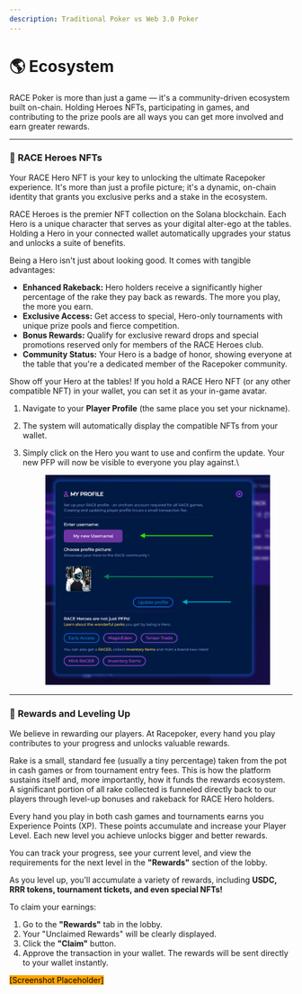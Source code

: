 ```yaml
---
description: Traditional Poker vs Web 3.0 Poker
---
```


# 🌎 Ecosystem

RACE Poker is more than just a game — it's a community-driven ecosystem built on-chain. Holding Heroes NFTs, participating in games, and contributing to the prize pools are all ways you can get more involved and earn greater rewards.

***

### 🦸 **RACE Heroes NFTs**

Your RACE Hero NFT is your key to unlocking the ultimate Racepoker experience. It's more than just a profile picture; it's a dynamic, on-chain identity that grants you exclusive perks and a stake in the ecosystem.

RACE Heroes is the premier NFT collection on the Solana blockchain. Each Hero is a unique character that serves as your digital alter-ego at the tables. Holding a Hero in your connected wallet automatically upgrades your status and unlocks a suite of benefits.

Being a Hero isn't just about looking good. It comes with tangible advantages:

* **Enhanced Rakeback:** Hero holders receive a significantly higher percentage of the rake they pay back as rewards. The more you play, the more you earn.
* **Exclusive Access:** Get access to special, Hero-only tournaments with unique prize pools and fierce competition.
* **Bonus Rewards:** Qualify for exclusive reward drops and special promotions reserved only for members of the RACE Heroes club.
* **Community Status:** Your Hero is a badge of honor, showing everyone at the table that you're a dedicated member of the Racepoker community.

Show off your Hero at the tables! If you hold a RACE Hero NFT (or any other compatible NFT) in your wallet, you can set it as your in-game avatar.

1. Navigate to your **Player Profile** (the same place you set your nickname).
2. The system will automatically display the compatible NFTs from your wallet.
3.  Simply click on the Hero you want to use and confirm the update. Your new PFP will now be visible to everyone you play against.\


    <figure><img src="../../.gitbook/assets/image (59).png" alt=""><figcaption></figcaption></figure>

***

### 🎁 **Rewards and Leveling Up**

We believe in rewarding our players. At Racepoker, every hand you play contributes to your progress and unlocks valuable rewards.

Rake is a small, standard fee (usually a tiny percentage) taken from the pot in cash games or from tournament entry fees. This is how the platform sustains itself and, more importantly, how it funds the rewards ecosystem. A significant portion of all rake collected is funneled directly back to our players through level-up bonuses and rakeback for RACE Hero holders.

Every hand you play in both cash games and tournaments earns you Experience Points (XP). These points accumulate and increase your Player Level. Each new level you achieve unlocks bigger and better rewards.

You can track your progress, see your current level, and view the requirements for the next level in the **"Rewards"** section of the lobby.

As you level up, you'll accumulate a variety of rewards, including **USDC, RRR tokens, tournament tickets, and even special NFTs!**

To claim your earnings:

1. Go to the **"Rewards"** tab in the lobby.
2. Your "Unclaimed Rewards" will be clearly displayed.
3. Click the **"Claim"** button.
4. Approve the transaction in your wallet. The rewards will be sent directly to your wallet instantly.

<mark style="background-color:orange;">\[Screenshot Placeholder]</mark>
